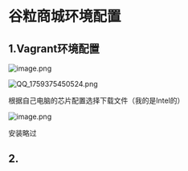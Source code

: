# 谷粒商城环境配置

## 1.Vagrant环境配置

![image.png](http://asset.localhost/C%3A%5CUsers%5Cyy%5CAppData%5CRoaming%5Ccom.codexu.NoteGen%2Farticle%2F%2Fassets%2F97889f3f-97f5-4492-9929-ad614bae06dd.png)

![QQ_1759375450524.png](http://asset.localhost/C%3A%5CUsers%5Cyy%5CAppData%5CRoaming%5Ccom.codexu.NoteGen%2Farticle%2F%2Fassets%2F06d66945-9954-402d-9c43-882551dc356a.png)

根据自己电脑的芯片配置选择下载文件（我的是Intel的）

![image.png](http://asset.localhost/C%3A%5CUsers%5Cyy%5CAppData%5CRoaming%5Ccom.codexu.NoteGen%2Farticle%2F%2Fassets%2F1f8675d5-81ac-4293-bdc4-cc0e918f2fa0.png)

安装略过

## 2.
